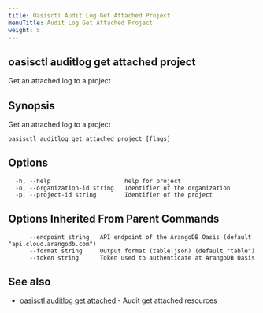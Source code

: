 ```yaml
---
title: Oasisctl Audit Log Get Attached Project
menuTitle: Audit Log Get Attached Project
weight: 5
---
```

## oasisctl auditlog get attached project

Get an attached log to a project

## Synopsis
Get an attached log to a project

```
oasisctl auditlog get attached project [flags]
```

## Options
```
  -h, --help                     help for project
  -o, --organization-id string   Identifier of the organization
  -p, --project-id string        Identifier of the project
```

## Options Inherited From Parent Commands
```
      --endpoint string   API endpoint of the ArangoDB Oasis (default "api.cloud.arangodb.com")
      --format string     Output format (table|json) (default "table")
      --token string      Token used to authenticate at ArangoDB Oasis
```

## See also
* [oasisctl auditlog get attached](auditlog-get-attached.md)	 - Audit get attached resources

